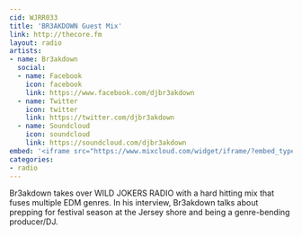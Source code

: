 ```yaml
---
cid: WJRR033
title: 'BR3AKDOWN Guest Mix'
link: http://thecore.fm
layout: radio
artists: 
- name: Br3akdown
  social:
  - name: Facebook
    icon: facebook
    link: https://www.facebook.com/djbr3akdown
  - name: Twitter
    icon: twitter
    link: https://twitter.com/djbr3akdown
  - name: Soundcloud
    icon: soundcloud
    link: https://soundcloud.com/djbr3akdown
embed: '<iframe src="https://www.mixcloud.com/widget/iframe/?embed_type=widget_standard&amp;embed_uuid=1ce8a3f5-1d7f-46cb-b100-455825a19edd&amp;feed=https%3A%2F%2Fwww.mixcloud.com%2FWildjokers%2Fbr3akdown-guest-mix-03-15-15%2F&amp;hide_cover=1&amp;hide_tracklist=1&amp;replace=0" height="180" width="100%" frameborder="0"></iframe>'
categories:
- radio
---
```


Br3akdown takes over WILD JOKERS RADIO with a hard hitting mix that fuses multiple EDM genres. In his interview, Br3akdown talks about prepping for festival season at the Jersey shore and being a genre-bending producer/DJ.  